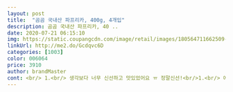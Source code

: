 ```yaml
---
layout: post 
title:  "곰곰 국내산 파프리카, 400g, 4개입" 
description: 곰곰 국내산 파프리카, 40 ..
date: 2020-07-21 06:15:10 
img: https://static.coupangcdn.com/image/retail/images/180564711662509-1708eedc-b452-427a-b7c9-d7aff88f9e3f.jpg 
linkUrl: http://me2.do/Gcdqvc6D 
categories: [1003] 
color: 006064 
price: 3910 
author: brandMaster 
cont: <br/> 1.<br/> 생각보다 너무 신선하고 맛있었어요 ㅠ 정말신선!<br/>1.<br/> 에어프라이어 160도 예열되지 않은 상태에서 10분 적당히 아삭하면서 익혀먹을 수 있어 좋았습니다.<br/><br/>1.<br/> 크게 느낄만한 단점은 없었습니다!<br/>2.<br/> 볶음밥이나 고기요리에 함께 볶아 먹어도 너무 맛있어요! 저는 고추장 불고기에 넣어 먹었는데 핵존맛.<br/>.<br/><br/>2.<br/> 신선도 <br/> - 썰어서 단면을 확인 했을 때도 신선도 최강!!그리고 잘랐을 때 약간 신선하지 않으면 파프리카 내부도 물컹하거나 탱탱하지 않은데 아주 탱탱하고 좋았어요!<br/>3.<br/> 색깔별로 들어있어서 요리 할 때도 식감 돋우기 좋았습니다!<br/>[곰곰 국내산 파프리카, 500g, 4개입]<br/>✔이 점은 주의하세요!✔<br/>❌단점❌<br/>❤❤❤❤❤ 5개 드립니다! (넘나리 신선)<br/>⭐이 점은 꼭 확인하고 구매하기, 중요포인트!⭐<br/>⭐조리법⭐<br/>⭕장점⭕<br/>거기에 마요네즈까지뿌려주면더풍미업그레이드되고요<br/>국간장이랑 소금 이용해서 슬쩍 볶아주면 간단하게 파프리카 볶음으로 맛있게 먹을 수 있어요.<br/> 생파프리카가 쌈장에 찍어 먹어도 생각보다 달달하고 아삭하니 맛있답니다.<br/><br/> 
---
```

 